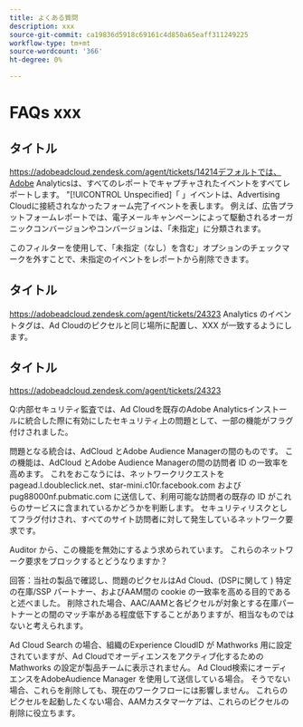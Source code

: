 ```yaml
---
title: よくある質問
description: xxx
source-git-commit: ca19836d5918c69161c4d850a65eaff311249225
workflow-type: tm+mt
source-wordcount: '366'
ht-degree: 0%

---
```


# FAQs xxx

## タイトル

https://adobeadcloud.zendesk.com/agent/tickets/14214デフォルトでは、Adobe Analyticsは、すべてのレポートでキャプチャされたイベントをすべてレポートします。 &quot;[!UICONTROL Unspecified]「 」イベントは、Advertising Cloudに接続されなかったフォーム完了イベントを表します。 例えば、広告プラットフォームレポートでは、電子メールキャンペーンによって駆動されるオーガニックコンバージョンやコンバージョンは、「未指定」に分類されます。

このフィルターを使用して、「未指定（なし）を含む」オプションのチェックマークを外すことで、未指定のイベントをレポートから削除できます。 <!-- Not sure if this is in DSP or in Analytics Workspace -->

## タイトル

https://adobeadcloud.zendesk.com/agent/tickets/24323 Analytics のイベントタグは、Ad Cloudのピクセルと同じ場所に配置し、XXX が一致するようにします。

## タイトル

https://adobeadcloud.zendesk.com/agent/tickets/24323

Q:内部セキュリティ監査では、Ad Cloudを既存のAdobe Analyticsインストールに統合した際に有効にしたセキュリティ上の問題として、一部の機能がフラグ付けされました。

問題となる統合は、AdCloud とAdobe Audience Managerの間のものです。 この機能は、AdCloud とAdobe Audience Managerの間の訪問者 ID の一致率を高めます。 これをおこなうには、ネットワークリクエストを pagead.l.doubleclick.net、star-mini.c10r.facebook.com およびpug88000nf.pubmatic.com に送信して、利用可能な訪問者の既存の ID がこれらのサービスに含まれているかどうかを判断します。 セキュリティリスクとしてフラグ付けされ、すべてのサイト訪問者に対して発生しているネットワーク要求です。

Auditor から、この機能を無効にするよう求められています。 これらのネットワーク要求をブロックするとどうなりますか？

回答：当社の製品で確認し、問題のピクセルはAd Cloud、(DSPに関して ) 特定の在庫/SSP パートナー、およびAAM間の cookie の一致率を高める目的であると述べました。  削除された場合、AAC/AAMと各ピクセルが対象とする在庫パートナーとの間のマッチ率がある程度低下することがありますが、相当なものではないと考えられます。

Ad Cloud Search の場合、組織のExperience CloudID が Mathworks 用に設定されていますが、Ad Cloudでオーディエンスをアクティブ化するための Mathworks の設定が製品チームに表示されません。 Ad Cloud検索にオーディエンスをAdobeAudience Manager を使用して送信している場合。 そうでない場合、これらを削除しても、現在のワークフローには影響しません。 これらのピクセルを起動したくない場合、AAMカスタマーケアは、これらのピクセルの削除に役立ちます。

